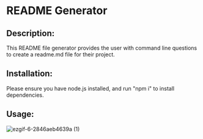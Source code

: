 # README Generator

## Description:
This README file generator provides the user with command line questions to create a readme.md file for their project.

## Installation:
Please ensure you have node.js installed, and run "npm i" to install dependencies.

## Usage:
![ezgif-6-2846aeb4639a (1)](https://user-images.githubusercontent.com/66179815/93272159-be9fec80-f769-11ea-8548-31a1f1e0913f.gif)
    
